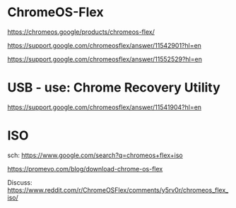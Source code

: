 # ChromeOS-Flex
https://chromeos.google/products/chromeos-flex/

https://support.google.com/chromeosflex/answer/11542901?hl=en

https://support.google.com/chromeosflex/answer/11552529?hl=en

# USB - use: Chrome Recovery Utility
https://support.google.com/chromeosflex/answer/11541904?hl=en

# ISO
sch: https://www.google.com/search?q=chromeos+flex+iso

https://promevo.com/blog/download-chrome-os-flex

Discuss:
https://www.reddit.com/r/ChromeOSFlex/comments/y5rv0r/chromeos_flex_iso/
